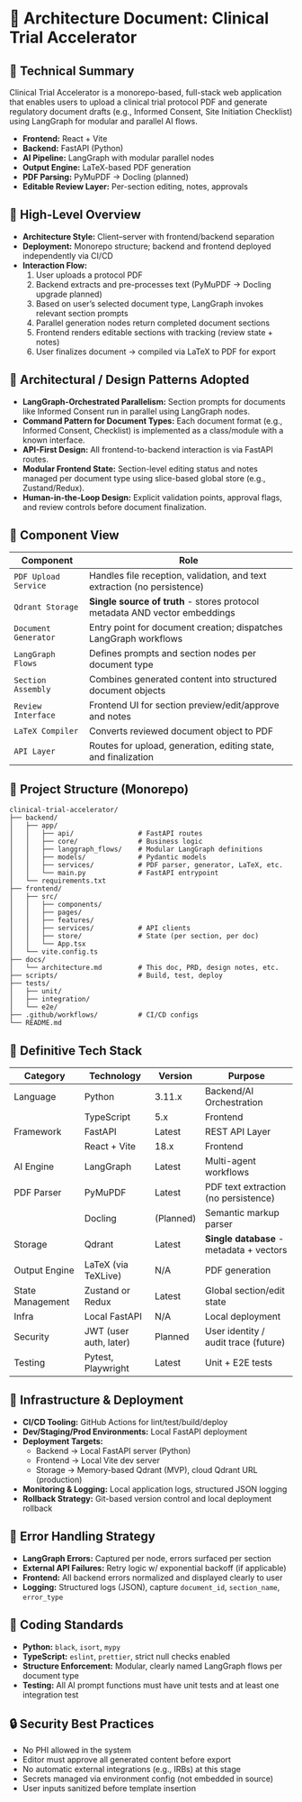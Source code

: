 # 🧱 Architecture Document: Clinical Trial Accelerator

## 🔹 Technical Summary

Clinical Trial Accelerator is a monorepo-based, full-stack web application that enables users to upload a clinical trial protocol PDF and generate regulatory document drafts (e.g., Informed Consent, Site Initiation Checklist) using LangGraph for modular and parallel AI flows.

- **Frontend:** React + Vite
- **Backend:** FastAPI (Python)
- **AI Pipeline:** LangGraph with modular parallel nodes
- **Output Engine:** LaTeX-based PDF generation
- **PDF Parsing:** PyMuPDF → Docling (planned)
- **Editable Review Layer:** Per-section editing, notes, approvals

## 🔹 High-Level Overview

- **Architecture Style:** Client–server with frontend/backend separation
- **Deployment:** Monorepo structure; backend and frontend deployed independently via CI/CD
- **Interaction Flow:**
  1. User uploads a protocol PDF
  2. Backend extracts and pre-processes text (PyMuPDF → Docling upgrade planned)
  3. Based on user’s selected document type, LangGraph invokes relevant section prompts
  4. Parallel generation nodes return completed document sections
  5. Frontend renders editable sections with tracking (review state + notes)
  6. User finalizes document → compiled via LaTeX to PDF for export

## 🔹 Architectural / Design Patterns Adopted

- **LangGraph-Orchestrated Parallelism:** Section prompts for documents like Informed Consent run in parallel using LangGraph nodes.
- **Command Pattern for Document Types:** Each document format (e.g., Informed Consent, Checklist) is implemented as a class/module with a known interface.
- **API-First Design:** All frontend-to-backend interaction is via FastAPI routes.
- **Modular Frontend State:** Section-level editing status and notes managed per document type using slice-based global store (e.g., Zustand/Redux).
- **Human-in-the-Loop Design:** Explicit validation points, approval flags, and review controls before document finalization.

## 🔹 Component View

| Component               | Role                                                                 |
|-------------------------|----------------------------------------------------------------------|
| `PDF Upload Service`    | Handles file reception, validation, and text extraction (no persistence) |
| `Qdrant Storage`        | **Single source of truth** - stores protocol metadata AND vector embeddings |
| `Document Generator`    | Entry point for document creation; dispatches LangGraph workflows    |
| `LangGraph Flows`       | Defines prompts and section nodes per document type                  |
| `Section Assembly`      | Combines generated content into structured document objects          |
| `Review Interface`      | Frontend UI for section preview/edit/approve and notes               |
| `LaTeX Compiler`        | Converts reviewed document object to PDF                             |
| `API Layer`             | Routes for upload, generation, editing state, and finalization       |

## 🔹 Project Structure (Monorepo)

```plaintext
clinical-trial-accelerator/
├── backend/
│   ├── app/
│   │   ├── api/                # FastAPI routes
│   │   ├── core/               # Business logic
│   │   ├── langgraph_flows/    # Modular LangGraph definitions
│   │   ├── models/             # Pydantic models
│   │   ├── services/           # PDF parser, generator, LaTeX, etc.
│   │   └── main.py             # FastAPI entrypoint
│   └── requirements.txt
├── frontend/
│   ├── src/
│   │   ├── components/
│   │   ├── pages/
│   │   ├── features/
│   │   ├── services/           # API clients
│   │   ├── store/              # State (per section, per doc)
│   │   └── App.tsx
│   └── vite.config.ts
├── docs/
│   └── architecture.md         # This doc, PRD, design notes, etc.
├── scripts/                    # Build, test, deploy
├── tests/
│   ├── unit/
│   ├── integration/
│   └── e2e/
├── .github/workflows/          # CI/CD configs
└── README.md
```

## 🔹 Definitive Tech Stack

| Category             | Technology            | Version       | Purpose                                |
|----------------------|-----------------------|----------------|----------------------------------------|
| Language             | Python                | 3.11.x         | Backend/AI Orchestration               |
|                      | TypeScript            | 5.x            | Frontend                               |
| Framework            | FastAPI               | Latest         | REST API Layer                         |
|                      | React + Vite          | 18.x           | Frontend                               |
| AI Engine            | LangGraph             | Latest         | Multi-agent workflows                  |
| PDF Parser           | PyMuPDF               | Latest         | PDF text extraction (no persistence)   |
|                      | Docling               | (Planned)      | Semantic markup parser                 |
| Storage              | Qdrant                | Latest         | **Single database** - metadata + vectors |
| Output Engine        | LaTeX (via TeXLive)   | N/A            | PDF generation                         |
| State Management     | Zustand or Redux      | Latest         | Global section/edit state              |
| Infra                | Local FastAPI         | N/A            | Local deployment                       |
| Security             | JWT (user auth, later) | Planned        | User identity / audit trace (future)   |
| Testing              | Pytest, Playwright    | Latest         | Unit + E2E tests                       |

## 🔹 Infrastructure & Deployment

- **CI/CD Tooling:** GitHub Actions for lint/test/build/deploy
- **Dev/Staging/Prod Environments:** Local FastAPI deployment
- **Deployment Targets:** 
  - Backend → Local FastAPI server (Python)
  - Frontend → Local Vite dev server
  - Storage → Memory-based Qdrant (MVP), cloud Qdrant URL (production)
- **Monitoring & Logging:** Local application logs, structured JSON logging
- **Rollback Strategy:** Git-based version control and local deployment rollback

## 🔹 Error Handling Strategy

- **LangGraph Errors:** Captured per node, errors surfaced per section
- **External API Failures:** Retry logic w/ exponential backoff (if applicable)
- **Frontend:** All backend errors normalized and displayed clearly to user
- **Logging:** Structured logs (JSON), capture `document_id`, `section_name`, `error_type`

## 🔹 Coding Standards

- **Python:** `black`, `isort`, `mypy`
- **TypeScript:** `eslint`, `prettier`, strict null checks enabled
- **Structure Enforcement:** Modular, clearly named LangGraph flows per document type
- **Testing:** All AI prompt functions must have unit tests and at least one integration test

## 🔒 Security Best Practices

- No PHI allowed in the system
- Editor must approve all generated content before export
- No automatic external integrations (e.g., IRBs) at this stage
- Secrets managed via environment config (not embedded in source)
- User inputs sanitized before template insertion
